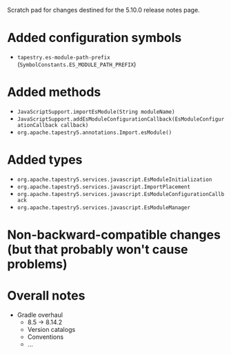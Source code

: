 Scratch pad for changes destined for the 5.10.0 release notes page.

# Added configuration symbols

* `tapestry.es-module-path-prefix` (`SymbolConstants.ES_MODULE_PATH_PREFIX`)


# Added methods

* `JavaScriptSupport.importEsModule(String moduleName)`
* `JavaScriptSupport.addEsModuleConfigurationCallback(EsModuleConfigurationCallback callback)`
* `org.apache.tapestry5.annotations.Import.esModule()`

# Added types

* `org.apache.tapestry5.services.javascript.EsModuleInitialization`
* `org.apache.tapestry5.services.javascript.ImportPlacement`
* `org.apache.tapestry5.services.javascript.EsModuleConfigurationCallback`
* `org.apache.tapestry5.services.javascript.EsModuleManager`

# Non-backward-compatible changes (but that probably won't cause problems)


# Overall notes

* Gradle overhaul
    * 8.5 -> 8.14.2
    * Version catalogs
    * Conventions
    * ...
